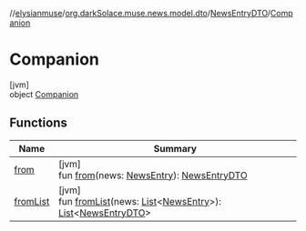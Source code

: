 //[elysianmuse](../../../../index.md)/[org.darkSolace.muse.news.model.dto](../../index.md)/[NewsEntryDTO](../index.md)/[Companion](index.md)

# Companion

[jvm]\
object [Companion](index.md)

## Functions

| Name | Summary |
|---|---|
| [from](from.md) | [jvm]<br>fun [from](from.md)(news: [NewsEntry](../../../org.darkSolace.muse.news.model/-news-entry/index.md)): [NewsEntryDTO](../index.md) |
| [fromList](from-list.md) | [jvm]<br>fun [fromList](from-list.md)(news: [List](https://kotlinlang.org/api/latest/jvm/stdlib/kotlin.collections/-list/index.html)&lt;[NewsEntry](../../../org.darkSolace.muse.news.model/-news-entry/index.md)&gt;): [List](https://kotlinlang.org/api/latest/jvm/stdlib/kotlin.collections/-list/index.html)&lt;[NewsEntryDTO](../index.md)&gt; |
